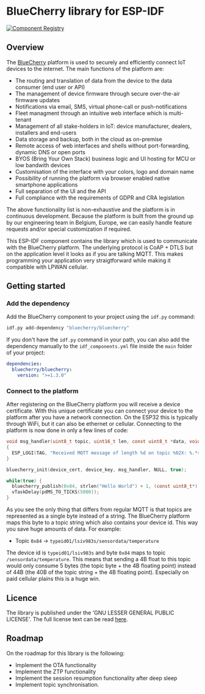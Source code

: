 # BlueCherry library for ESP-IDF

[![Component Registry](https://components.espressif.com/components/bluecherry/bluecherry/badge.svg)](https://components.espressif.com/components/bluecherry/bluecherry)

## Overview

The [BlueCherry](https://www.bluecherry.io) platform is used to securely and efficiently connect IoT
devices to the internet. The main functions of the platform are:
 - The routing and translation of data from the device to the data consumer (end user or API)
 - The management of device firmware through secure over-the-air firmware updates
 - Notifications via email, SMS, virtual phone-call or push-notifications
 - Fleet managment through an intuitive web interface which is multi-tenant
 - Management of all stake-holders in IoT: device manufacturer, dealers, installers and end-users
 - Data storage and backup, both in the cloud as on-premise
 - Remote access of web interfaces and shells without port-forwarding, dynamic DNS or open ports
 - BYOS (Bring Your Own Stack) business logic and UI hosting for MCU or low bandwith devices
 - Customisation of the interface with your colors, logo and domain name
 - Possibility of running the platform via browser enabled native smartphone applications
 - Full separation of the UI and the API
 - Full compliance with the requirements of GDPR and CRA legislation

The above functionality list is non-exhaustive and the platform is in continuous development. 
Because the platform is built from the ground up by our engineering team in Belgium, Europe, we can 
easily handle feature requests and/or special customization if required. 

This ESP-IDF component contains the library which is used to communicate with the BlueCherry 
platform. The underlying protocol is CoAP + DTLS but on the application level it looks as if you are
talking MQTT. This makes programming your application very straigtforward while making it compatible
with LPWAN cellular.

## Getting started

### Add the dependency

Add the BlueCherry component to your project using the `idf.py` command:

```bash
idf.py add-dependency "bluecherry/bluecherry"
```

If you don't have the `idf.py` command in your path, you can also add the dependency manually to
the `idf_components.yml` file inside the `main` folder of your project:

```yml
dependencies:
  bluecherry/bluecherry:
    version: ">=1.3.0"
```

### Connect to the platform

After registering on the BlueCherry platform you will receive a device certificate. With this unique
certificate you can connect your device to the platform after you have a network connection. On the
ESP32 this is typically through WiFi, but it can also be ethernet or cellular. Connecting to the
platform is now done in only a few lines of code:

```C
void msg_handler(uint8_t topic, uint16_t len, const uint8_t *data, void *args)
{
  ESP_LOGI(TAG, "Received MQTT message of length %d on topic %02X: %.*s", len, topic, len, data);
}

bluecherry_init(device_cert, device_key, msg_handler, NULL, true);

while(true) {
  bluecherry_publish(0x84, strlen("Hello World") + 1, (const uint8_t*) "Hello World");
  vTaskDelay(pdMS_TO_TICKS(5000));
} 
```

As you see the only thing that differs from regular MQTT is that topics are represented as a single
byte instead of a string. The BlueCherry platform maps this byte to a topic string which also
contains your device id. This way you save huge amounts of data. For example:

 - Topic `0x84` -> `typeid01/lsiv983s/sensordata/temperature`

The device id is `typeid01/lsiv983s` and byte `0x84` maps to topic `/sensordata/temperature`. This
means that sending a 4B float to this topic would only consume 5 bytes (the topic byte + the 4B 
floating point) instead of 44B (the 40B of the topic string + the 4B floating point). Especially on
paid cellular plains this is a huge win.

## Licence 

The library is published under the 'GNU LESSER GENERAL PUBLIC LICENSE'. The full license text can 
be read [here](license.md).

## Roadmap

On the roadmap for this library is the following:
 - Implement the OTA functionality
 - Implement the ZTP functionality
 - Implement the session resumption functionality after deep sleep
 - Implement topic synchronisation.